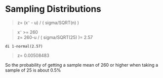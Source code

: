 #  Sampling Distributions 
> z= (x⁻ - u) / ( sigma/SQRT(n) )  

> x⁻ >= 260  
> z= 260-u / ( sigma/SQRT(25) )= 2.57

	di 1-normal(2.57)

> z= 0.00508483

So the probability of getting a sample mean of 260 or higher when taking a sample of 25 is about 0.5%
